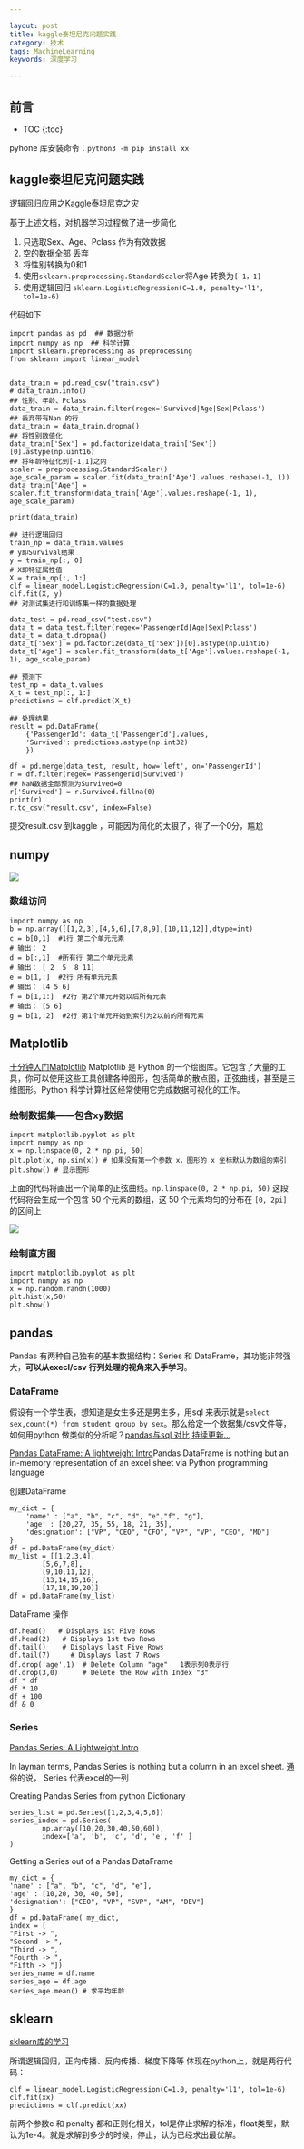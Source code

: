 ```yaml
---

layout: post
title: kaggle泰坦尼克问题实践
category: 技术
tags: MachineLearning
keywords: 深度学习

---
```


## 前言

* TOC
{:toc}

pyhone 库安装命令：`python3 -m pip install xx`

## kaggle泰坦尼克问题实践

[逻辑回归应用之Kaggle泰坦尼克之灾](https://blog.csdn.net/han_xiaoyang/article/details/49797143)

基于上述文档，对机器学习过程做了进一步简化

1. 只选取Sex、Age、Pclass 作为有效数据
2. 空的数据全部 丢弃
3. 将性别转换为0和1
4. 使用`sklearn.preprocessing.StandardScaler`将Age 转换为`[-1，1]`
5. 使用逻辑回归 `sklearn.LogisticRegression(C=1.0, penalty='l1', tol=1e-6)`

代码如下

    import pandas as pd  ## 数据分析  
    import numpy as np  ## 科学计算
    import sklearn.preprocessing as preprocessing
    from sklearn import linear_model


    data_train = pd.read_csv("train.csv")
    # data_train.info()
    ## 性别、年龄、Pclass
    data_train = data_train.filter(regex='Survived|Age|Sex|Pclass')
    ## 丢弃带有Nan 的行
    data_train = data_train.dropna()
    ## 将性别数值化
    data_train['Sex'] = pd.factorize(data_train['Sex'])[0].astype(np.uint16)
    ## 将年龄特征化到[-1,1]之内
    scaler = preprocessing.StandardScaler()
    age_scale_param = scaler.fit(data_train['Age'].values.reshape(-1, 1))
    data_train['Age'] = scaler.fit_transform(data_train['Age'].values.reshape(-1, 1), age_scale_param)

    print(data_train)

    ## 进行逻辑回归
    train_np = data_train.values
    # y即Survival结果
    y = train_np[:, 0]
    # X即特征属性值
    X = train_np[:, 1:]
    clf = linear_model.LogisticRegression(C=1.0, penalty='l1', tol=1e-6)
    clf.fit(X, y)
    ## 对测试集进行和训练集一样的数据处理

    data_test = pd.read_csv("test.csv")
    data_t = data_test.filter(regex='PassengerId|Age|Sex|Pclass')
    data_t = data_t.dropna()
    data_t['Sex'] = pd.factorize(data_t['Sex'])[0].astype(np.uint16)
    data_t['Age'] = scaler.fit_transform(data_t['Age'].values.reshape(-1, 1), age_scale_param)

    ## 预测下
    test_np = data_t.values
    X_t = test_np[:, 1:]
    predictions = clf.predict(X_t)

    ## 处理结果
    result = pd.DataFrame(
        {'PassengerId': data_t['PassengerId'].values,
        'Survived': predictions.astype(np.int32)
        })

    df = pd.merge(data_test, result, how='left', on='PassengerId')
    r = df.filter(regex='PassengerId|Survived')
    ## NaN数据全部预测为Survived=0
    r['Survived'] = r.Survived.fillna(0)
    print(r)
    r.to_csv("result.csv", index=False)

提交result.csv 到kaggle ，可能因为简化的太狠了，得了一个0分，尴尬

## numpy

![](/public/upload/machine/numpy.png)

### 数组访问

    import numpy as np
    b = np.array([[1,2,3],[4,5,6],[7,8,9],[10,11,12]],dtype=int)
    c = b[0,1]  #1行 第二个单元元素
    # 输出： 2
    d = b[:,1]  #所有行 第二个单元元素
    # 输出： [ 2  5  8 11]
    e = b[1,:]  #2行 所有单元元素
    # 输出： [4 5 6]
    f = b[1,1:]  #2行 第2个单元开始以后所有元素
    # 输出： [5 6]
    g = b[1,:2]  #2行 第1个单元开始到索引为2以前的所有元素


## Matplotlib

[十分钟入门Matplotlib](https://codingpy.com/article/a-quick-intro-to-matplotlib/) Matplotlib 是 Python 的一个绘图库。它包含了大量的工具，你可以使用这些工具创建各种图形，包括简单的散点图，正弦曲线，甚至是三维图形。Python 科学计算社区经常使用它完成数据可视化的工作。

### 绘制数据集——包含xy数据

    import matplotlib.pyplot as plt
    import numpy as np
    x = np.linspace(0, 2 * np.pi, 50)
    plt.plot(x, np.sin(x)) # 如果没有第一个参数 x，图形的 x 坐标默认为数组的索引
    plt.show() # 显示图形

上面的代码将画出一个简单的正弦曲线。`np.linspace(0, 2 * np.pi, 50)` 这段代码将会生成一个包含 50 个元素的数组，这 50 个元素均匀的分布在 `[0, 2pi]` 的区间上

![](/public/upload/machine/sin.png)

### 绘制直方图

    import matplotlib.pyplot as plt
    import numpy as np
    x = np.random.randn(1000)
    plt.hist(x,50)
    plt.show()

## pandas

Pandas 有两种自己独有的基本数据结构：Series 和 DataFrame，其功能非常强大，**可以从execl/csv 行列处理的视角来入手学习**。

### DataFrame

假设有一个学生表，想知道是女生多还是男生多，用sql 来表示就是`select sex,count(*) from student group by sex`。那么给定一个数据集/csv文件等，如何用python 做类似的分析呢？[pandas与sql 对比,持续更新...](https://blog.csdn.net/weixin_39791387/article/details/81391621)


[Pandas DataFrame: A lightweight Intro](https://towardsdatascience.com/pandas-dataframe-a-lightweight-intro-680e3a212b96)Pandas DataFrame is nothing but an in-memory representation of an excel sheet via Python programming language

创建DataFrame

    my_dict = { 
        'name' : ["a", "b", "c", "d", "e","f", "g"],
        'age' : [20,27, 35, 55, 18, 21, 35],
        'designation': ["VP", "CEO", "CFO", "VP", "VP", "CEO", "MD"]
    }
    df = pd.DataFrame(my_dict)
    my_list = [[1,2,3,4],
            [5,6,7,8],
            [9,10,11,12],
            [13,14,15,16],
            [17,18,19,20]]
    df = pd.DataFrame(my_list)

DataFrame 操作

    df.head()   # Displays 1st Five Rows
    df.head(2)   # Displays 1st two Rows
    df.tail()    # Displays last Five Rows
    df.tail(7)     # Displays last 7 Rows
    df.drop('age',1)  # Delete Column "age"   1表示列0表示行
    df.drop(3,0)      # Delete the Row with Index "3"
    df * df
    df * 10
    df + 100
    df & 0

### Series

[Pandas Series: A Lightweight Intro](https://towardsdatascience.com/pandas-series-a-lightweight-intro-b7963a0d62a2)

In layman terms, Pandas Series is nothing but a column in an excel sheet.  通俗的说， Series 代表excel的一列

Creating Pandas Series from python Dictionary

    series_list = pd.Series([1,2,3,4,5,6])
    series_index = pd.Series(
            np.array([10,20,30,40,50,60]), 
            index=['a', 'b', 'c', 'd', 'e', 'f' ] 
    )

Getting a Series out of a Pandas DataFrame

    my_dict = { 
    'name' : ["a", "b", "c", "d", "e"],
    'age' : [10,20, 30, 40, 50],
    'designation': ["CEO", "VP", "SVP", "AM", "DEV"]
    }
    df = pd.DataFrame( my_dict, 
    index = [
    "First -> ",
    "Second -> ", 
    "Third -> ", 
    "Fourth -> ", 
    "Fifth -> "])
    series_name = df.name
    series_age = df.age
    series_age.mean() # 求平均年龄


## sklearn

[sklearn库的学习](https://blog.csdn.net/u014248127/article/details/78885180)

所谓逻辑回归，正向传播、反向传播、梯度下降等 体现在python上，就是两行代码：

    
    clf = linear_model.LogisticRegression(C=1.0, penalty='l1', tol=1e-6)
    clf.fit(xx)
    predictions = clf.predict(xx)


前两个参数c 和 penalty 都和正则化相关，tol是停止求解的标准，float类型，默认为1e-4。就是求解到多少的时候，停止，认为已经求出最优解。







